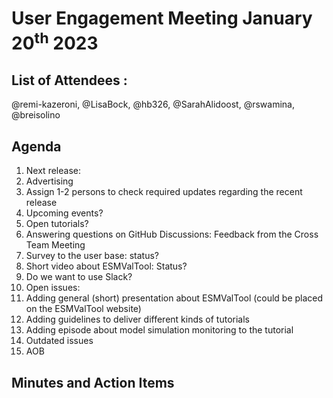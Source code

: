 # User Engagement Meeting January 20<sup>th</sup> 2023

## List of Attendees : 
@remi-kazeroni, @LisaBock, @hb326, @SarahAlidoost, @rswamina, @breisolino

## Agenda

1. Next release: 
  1. Advertising
  2. Assign 1-2 persons to check required updates regarding the recent release 
2. Upcoming events? 
  1. Open tutorials?
3. Answering questions on GitHub Discussions: Feedback from the Cross Team Meeting
4. Survey to the user base: status? 
5. Short video about ESMValTool: Status?
6. Do we want to use Slack?
7. Open issues:
  1. Adding general (short) presentation about ESMValTool (could be placed on the ESMValTool website) 
  2. Adding guidelines to deliver different kinds of tutorials 
  3. Adding episode about model simulation monitoring to the tutorial
  4. Outdated issues
8. AOB

## Minutes and Action Items
